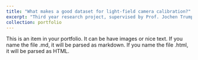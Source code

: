 ```yaml
---
title: "What makes a good dataset for light-field camera calibration?"
excerpt: "Third year research project, supervised by Prof. Jochen Trumpf and Mr. Sean O'Brien, Australian National University 1<br/><img src='/images/500x300.png'>"
collection: portfolio
---
```


This is an item in your portfolio. It can be have images or nice text. If you name the file .md, it will be parsed as markdown. If you name the file .html, it will be parsed as HTML. 
